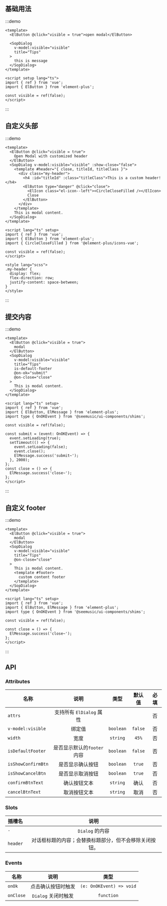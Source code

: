 ## 基础用法

:::demo 

```vue
<template>
  <ElButton @click="visible = true">open modal</ElButton>

  <SopDialog
    v-model:visible="visible"
    title="Tips"
  >
    this is message
  </SopDialog>
</template>

<script setup lang="ts">
import { ref } from 'vue';
import { ElButton } from 'element-plus';

const visible = ref(false);
</script>
```
:::

## 自定义头部

:::demo

```vue
<template>
  <ElButton @click="visible = true">
    Open Modal with customized header
  </ElButton>
  <SopDialog v-model:visible="visible" :show-close="false">
    <template #header="{ close, titleId, titleClass }">
      <div class="my-header">
        <h4 :id="titleId" :class="titleClass">This is a custom header!</h4>
        <ElButton type="danger" @click="close">
          <ElIcon class="el-icon--left"><CircleCloseFilled /></ElIcon>
          Close
        </ElButton>
      </div>
    </template>
    This is modal content.
  </SopDialog>
</template>

<script lang="ts" setup>
import { ref } from 'vue';
import { ElButton } from 'element-plus';
import { CircleCloseFilled } from '@element-plus/icons-vue';

const visible = ref(false);
</script>

<style lang="scss">
.my-header {
  display: flex;
  flex-direction: row;
  justify-content: space-between;
}
</style>
```
:::

## 提交内容

:::demo

```vue
<template>
  <ElButton @click="visible = true">
    modal
  </ElButton>
  <SopDialog 
    v-model:visible="visible" 
    title="Tips"
    is-default-footer
    @on-ok="submit"
    @on-close="close"
  >
    This is modal content.
  </SopDialog>
</template>

<script lang="ts" setup>
import { ref } from 'vue';
import { ElButton, ElMessage } from 'element-plus';
import type { OnOKEvent } from '@seemusic/ui-components/shims';

const visible = ref(false);

const submit = (event: OnOKEvent) => {
  event.setLoading(true);
  setTimeout(() => {
    event.setLoading(false);
    event.close();
    ElMessage.success('submit~');
  }, 2000);
};
const close = () => {
  ElMessage.success('close~');
};
</script>
```
:::

## 自定义 footer

:::demo

```vue
<template>
  <ElButton @click="visible = true">
    modal
  </ElButton>
  <SopDialog 
    v-model:visible="visible" 
    title="Tips"
    @on-close="close"
  >
    This is modal content.
    <template #footer>
      custom content footer
    </template>
  </SopDialog>
</template>

<script lang="ts" setup>
import { ref } from 'vue';
import { ElButton, ElMessage } from 'element-plus';
import type { OnOKEvent } from '@seemusic/ui-components/shims';

const visible = ref(false);

const close = () => {
  ElMessage.success('close~');
};
</script>
```
:::

## API

### Attributes

| 名称           |      说明     |  类型 |  默认值  |  必填  |
| ------------- | :-----------: | :-----------: | :-----------: | :-----------: |
| `attrs` | 支持所有 `ElDialog` 属性  |    |  | 否 |
| `v-model:visible` | 绑定值  |  `boolean`  | `false` | 否 |
| `width`       | 宽度    |  `string` | `45%` | 否 |
| `isDefaultFooter` | 是否显示默认的`footer`内容 <MoreTip content="当值为 false 时以下属性全部失效" /> |  `boolean`  | `false` | 否 |
| `isShowConfirmBtn` | 是否显示确认按钮  |  `boolean` | `true` | 否 |
| `isShowCancelBtn` | 是否显示取消按钮  |  `boolean` | `true` | 否 |
| `confirmBtnText` | 确认按钮文本  |  `string` | 确认 | 否 |
| `cancelBtnText` | 取消按钮文本  |  `string` | 取消 | 否 |

### Slots

| 插槽名           |      说明     |
| ------------- | :-----------: | 
| `-`       |  `Dialog` 的内容 | 
| `header`       |  对话框标题的内容；会替换标题部分，但不会移除关闭按钮。 | 

### Events

| 名称           |      说明     |  类型 |
| ------------- | :-----------: | :-----------: | 
| `onOk`       |  点击确认按钮时触发   | `(e: OnOKEvent) => void` |
| `onClose`       | `Dialog` 关闭时触发  | `function` |